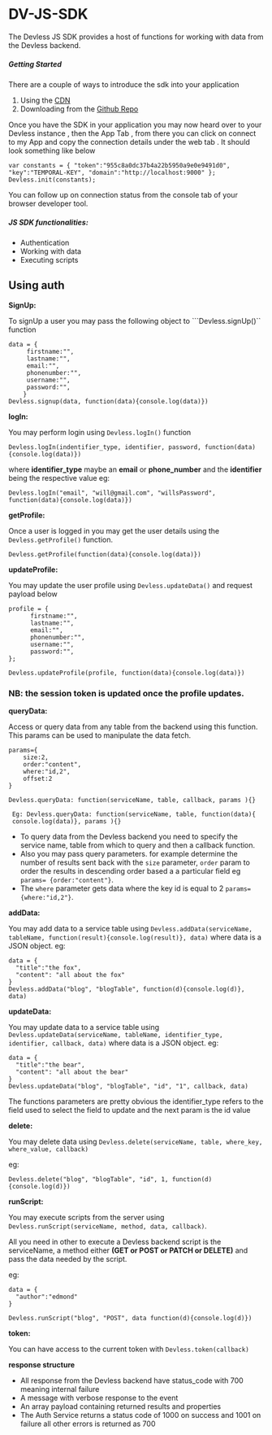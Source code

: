 # DV-JS-SDK
The Devless JS SDK provides a host of functions for working with data from the Devless backend.

##### Getting Started
There are a couple of ways to introduce the  sdk into your application 
1. Using the [CDN](http://library.devless.io/cdn/dv-beta-1/dv_sdk.js)  
2. Downloading from the [Github Repo](https://github.com/DevlessTeam/DV-JS-SDK)

Once you have the SDK in your application you may now heard over to your Devless instance , then the App Tab , from there you can click on connect to my App and copy the connection details under the web tab . It should look something like below
```
var constants = { "token":"955c8a0dc37b4a22b5950a9e0e9491d0", "key":"TEMPORAL-KEY", "domain":"http://localhost:9000" }; 
Devless.init(constants);
```
 You can follow up on connection status from the console tab of your browser developer tool.

##### JS SDK functionalities:
* Authentication
* Working with data
* Executing scripts 

## Using auth

**SignUp:**

To signUp a user you may pass the following object to ```Devless.signUp()`` function 

 ```
 data = {
      firstname:"",
      lastname:"",
      email:"",
      phonenumber:"",
      username:"",
      password:"",
     }
Devless.signup(data, function(data){console.log(data)})

```

**logIn:**

You may perform login using  ``Devless.logIn()`` function 

```
Devless.logIn(indentifier_type, identifier, password, function(data){console.log(data)})
```
where **identifier_type** maybe an  **email** or **phone_number** 
and the **identifier** being  the respective value eg:
```
Devless.logIn("email", "will@gmail.com", "willsPassword", function(data){console.log(data)})
```

**getProfile:**

Once a user is logged in you may get the user details using the ``Devless.getProfile()`` function. 

```
Devless.getProfile(function(data){console.log(data)})
```

**updateProfile:**

You may update the user profile using ``Devless.updateData()`` and request payload below 

```
profile = {
      firstname:"",
      lastname:"",
      email:"",
      phonenumber:"",
      username:"",
      password:"",
};
     
Devless.updateProfile(profile, function(data){console.log(data)})

```
### NB: the session token is updated once the profile updates.

**queryData:**

Access or query data from any table from the backend using this function. This params can be used to manipulate the 
data fetch. 

```
params={
    size:2,
    order:"content",
    where:"id,2",
    offset:2
}

Devless.queryData: function(serviceName, table, callback, params ){}

 Eg: Devless.queryData: function(serviceName, table, function(data){
 console.log(data)}, params ){}
```

* To query data from the Devless backend you need  to specify the service name, table from which to query  and then a callback function.
* Also you may pass query parameters. for example determine the number of results sent back with the ``size`` parameter,
``order`` param to order the results in descending order based  a a particular field eg ``params= {order:"content"}``.
* The ``where`` parameter gets data where the key id is equal to 2 ``params= {where:"id,2"}``.

**addData:**

You may add data to a service table using ``Devless.addData(serviceName, tableName, function(result){console.log(result)}, data)``
where data is a JSON object.
eg:

```
data = {
  "title":"the fox",
  "content": "all about the fox"
}
Devless.addData("blog", "blogTable", function(d){console.log(d)}, data)
```
**updateData:**

You may update data to a service table using ``Devless.updateData(serviceName, tableName, identifier_type, identifier, callback, data)``
where data is a JSON object.
eg:

```
data = {
  "title":"the bear",
  "content": "all about the bear"
}
Devless.updateData("blog", "blogTable", "id", "1", callback, data)
```
The functions parameters are pretty obvious the identifier_type refers to the field used to select the field to update and the next param is the id value 

**delete:**

You may delete data  using ``Devless.delete(serviceName, table, where_key, where_value, callback)``

eg:

```
Devless.delete("blog", "blogTable", "id", 1, function(d){console.log(d)})
```

**runScript:**

You may execute scripts from the server using ``Devless.runScript(serviceName, method, data, callback)``.

All you need in other to execute a Devless backend script is the serviceName, a method either **(GET or POST or PATCH or DELETE)**
and pass the data needed by the script.

eg:

```
data = {
  "author":"edmond"
}

Devless.runScript("blog", "POST", data function(d){console.log(d)})
```
**token:**

You can have access to the current token with ``Devless.token(callback)``

**response structure**
* All response from the Devless backend have status_code with 700 meaning internal failure
* A message with verbose response to the event 
* An array payload containing returned results and properties 
* The Auth Service returns a status code of 1000 on success and 1001 on failure all other errors is returned as 700

